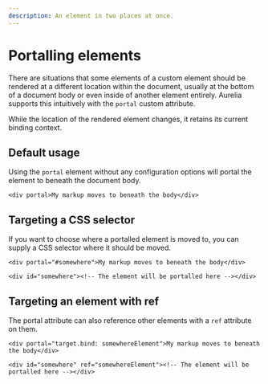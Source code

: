 ```yaml
---
description: An element in two places at once.
---
```


# Portalling elements

There are situations that some elements of a custom element should be rendered at a different location within the document, usually at the bottom of a document body or even inside of another element entirely. Aurelia supports this intuitively with the `portal` custom attribute.

While the location of the rendered element changes, it retains its current binding context.

## Default usage

Using the `portal` element without any configuration options will portal the element to beneath the document body.

```markup
<div portal>My markup moves to beneath the body</div>
```

## Targeting a CSS selector

If you want to choose where a portalled element is moved to, you can supply a CSS selector where it should be moved.

```markup
<div portal="#somewhere">My markup moves to beneath the body</div>

<div id="somewhere"><!-- The element will be portalled here --></div>
```

## Targeting an element with ref

The portal attribute can also reference other elements with a `ref` attribute on them.

```text
<div portal="target.bind: somewhereElement">My markup moves to beneath the body</div>

<div id="somewhere" ref="somewhereElement"><!-- The element will be portalled here --></div>
```

